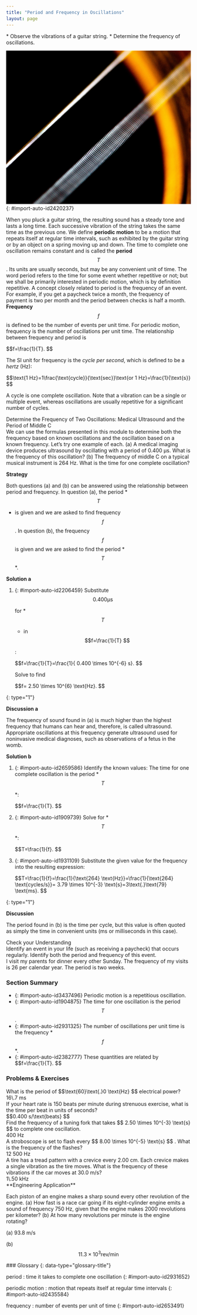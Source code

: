 ```yaml
---
title: "Period and Frequency in Oscillations"
layout: page
---
```



<div data-type="abstract" markdown="1">
* Observe the vibrations of a guitar string.
* Determine the frequency of oscillations.

</div>

 ![The given figure shows a closed zoom view of the strings of a guitar. There are two slanting white colored strings in the picture. In the nearer string, the gaps between the circular threads of the string are visible, whereas the second white string at the back looks like a white thin stick.](../resources/Figure_17_02_01a.jpg "The strings on this guitar vibrate at regular time intervals. (credit: JAR)"){: #import-auto-id2420237}

When you pluck a guitar string, the resulting sound has a steady tone and lasts a long time. Each successive vibration of the string takes the same time as the previous one. We define **periodic motion** to be a motion that repeats itself at regular time intervals, such as exhibited by the guitar string or by an object on a spring moving up and down. The time to complete one oscillation remains constant and is called the **period**  $$T $$
. Its units are usually seconds, but may be any convenient unit of time. The word period refers to the time for some event whether repetitive or not; but we shall be primarily interested in periodic motion, which is by definition repetitive. A concept closely related to period is the frequency of an event. For example, if you get a paycheck twice a month, the frequency of payment is two per month and the period between checks is half a month. **Frequency** $$f $$
 is defined to be the number of events per unit time. For periodic motion, frequency is the number of oscillations per unit time. The relationship between frequency and period is

<div data-type="equation" id="eip-768">
 $$f=\frac{1}{T}. $$
</div>

The SI unit for frequency is the *cycle per second*, which is defined to be a *hertz* (Hz):

<div data-type="equation" id="eip-880">
 $$\text{1 Hz}=1\frac{\text{cycle}}{\text{sec}}\text{or 1 Hz}=\frac{1}{\text{s}} $$
</div>

A cycle is one complete oscillation. Note that a vibration can be a single or multiple event, whereas oscillations are usually repetitive for a significant number of cycles.

<div data-type="example" markdown="1">
<div data-type="title">
Determine the Frequency of Two Oscillations: Medical Ultrasound and the Period of Middle C
</div>
We can use the formulas presented in this module to determine both the frequency based on known oscillations and the oscillation based on a known frequency. Let’s try one example of each. (a) A medical imaging device produces ultrasound by oscillating with a period of 0.400 µs. What is the frequency of this oscillation? (b) The frequency of middle C on a typical musical instrument is 264 Hz. What is the time for one complete oscillation?

**Strategy**

Both questions (a) and (b) can be answered using the relationship between period and frequency. In question (a), the period * $$T $$
* is given and we are asked to find frequency  $$f $$
. In question (b), the frequency  $$f $$
 is given and we are asked to find the period * $$T $$
*.

**Solution a**

1.  {: #import-auto-id2206459} Substitute
     $$0\text{.}\text{400} \mathrm{\text{μ}}\text{s} $$
    
    for * $$T $$
    
    * in
     $$f=\frac{1}{T} $$
    
    \:
    <div data-type="equation" id="eip-666">
     $$f=\frac{1}{T}=\frac{1}{ 0.400 \times 10^{-6}  s}. $$
    </div>
    
    Solve to find
    
    <div data-type="equation" id="eip-520">
     $$f= 2.50 \times 10^{6}  \text{Hz}. $$
    </div>
{: type="1"}

**Discussion a**

The frequency of sound found in (a) is much higher than the highest frequency that humans can hear and, therefore, is called ultrasound. Appropriate oscillations at this frequency generate ultrasound used for noninvasive medical diagnoses, such as observations of a fetus in the womb.

**Solution b**

1.  {: #import-auto-id2659586} Identify the known values:
    The time for one complete oscillation is the period * $$T $$
    
    *\:
    
    <div data-type="equation" id="eip-605">
     $$f=\frac{1}{T}. $$
    </div>

2.  {: #import-auto-id1909739} Solve for * $$T $$
    
    *\:
    <div data-type="equation" id="eip-600">
     $$T=\frac{1}{f}. $$
    </div>

3.  {: #import-auto-id1931109} Substitute the given value for the frequency into the resulting expression:
    <div data-type="equation" id="eip-663">
     $$T=\frac{1}{f}=\frac{1}{\text{264} \text{Hz}}=\frac{1}{\text{264} \text{cycles/s}}= 3.79 \times 10^{-3}  \text{s}=3\text{.}\text{79} \text{ms}. $$
    </div>
{: type="1"}

<strong>Discussion </strong>

The period found in (b) is the time per cycle, but this value is often quoted as simply the time in convenient units (ms or milliseconds in this case).

</div>

<div data-type="exercise" data-element-type="check-understanding" data-label="">
<div data-type="title">
Check your Understanding
</div>
<div data-type="problem" markdown="1">
Identify an event in your life (such as receiving a paycheck) that occurs regularly. Identify both the period and frequency of this event.

</div>
<div data-type="solution" data-print-placement="here" markdown="1">
I visit my parents for dinner every other Sunday. The frequency of my visits is 26 per calendar year. The period is two weeks.

</div>
</div>

### Section Summary

* {: #import-auto-id3437496} Periodic motion is a repetitious oscillation.
* {: #import-auto-id1904875} The time for one oscillation is the period
   $$T $$
    .
* {: #import-auto-id2931325} The number of oscillations per unit time is the frequency * $$f $$
    *.
* {: #import-auto-id2382777} These quantities are related by
  <div data-type="equation" id="eip-794">
   $$f=\frac{1}{T}. $$
  </div>

### Problems &amp; Exercises

<div data-type="exercise" data-element-type="problems-exercises">
<div data-type="problem" markdown="1">
What is the period of  $$\text{60}\text{.}0 \text{Hz} $$
 electrical power?

</div>
<div data-type="solution" markdown="1">
16\.7 ms

</div>
</div>

<div data-type="exercise" data-element-type="problems-exercises">
<div data-type="problem" markdown="1">
If your heart rate is 150 beats per minute during strenuous exercise, what is the time per beat in units of seconds?

</div>
<div data-type="solution" markdown="1">
 $$0.400 s/\text{beats} $$
</div>
</div>

<div data-type="exercise" data-element-type="problems-exercises">
<div data-type="problem" markdown="1">
Find the frequency of a tuning fork that takes  $$ 2.50 \times 10^{-3}  \text{s} $$
 to complete one oscillation.

</div>
<div data-type="solution" markdown="1">
400 Hz

</div>
</div>

<div data-type="exercise" data-element-type="problems-exercises">
<div data-type="problem" markdown="1">
A stroboscope is set to flash every  $$ 8.00 \times 10^{-5}  \text{s} $$
. What is the frequency of the flashes?

</div>
<div data-type="solution" markdown="1">
12 500 Hz

</div>
</div>

<div data-type="exercise" data-element-type="problems-exercises">
<div data-type="problem" markdown="1">
A tire has a tread pattern with a crevice every 2.00 cm. Each crevice makes a single vibration as the tire moves. What is the frequency of these vibrations if the car moves at 30.0 m/s?

</div>
<div data-type="solution" markdown="1">
1\.50 kHz

</div>
</div>

<div data-type="exercise" data-element-type="problems-exercises">
<div data-type="problem" markdown="1">
**Engineering Application**

Each piston of an engine makes a sharp sound every other revolution of the engine. (a) How fast is a race car going if its eight-cylinder engine emits a sound of frequency 750 Hz, given that the engine makes 2000 revolutions per kilometer? (b) At how many revolutions per minute is the engine rotating?

</div>
<div data-type="solution" markdown="1">
(a) 93.8 m/s

(b)  $$\text{11}\text{.}3×{\text{10}}^{3} \text{rev/min} $$
</div>
</div>

<div data-type="glossary" markdown="1">
### Glossary
{: data-type="glossary-title"}

period
: time it takes to complete one oscillation
{: #import-auto-id2931652}

periodic motion
: motion that repeats itself at regular time intervals
{: #import-auto-id2435584}

frequency
: number of events per unit of time
{: #import-auto-id2653491}

</div>
